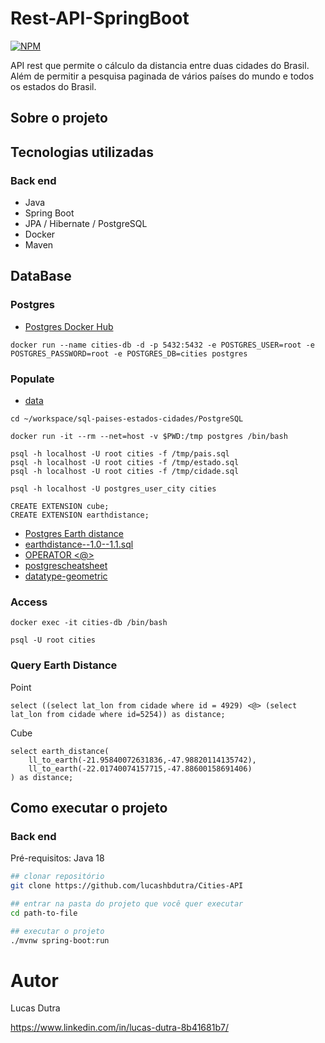 # Rest-API-SpringBoot
[![NPM](https://img.shields.io/npm/l/react)](https://github.com/lucashbdutra/Cities-API/blob/main/LICENSE) 

API rest que permite o cálculo da distancia entre duas cidades do Brasil. Além de permitir a pesquisa paginada de vários países do mundo e todos os estados do Brasil.

## Sobre o projeto


## Tecnologias utilizadas
### Back end

- Java
- Spring Boot
- JPA / Hibernate / PostgreSQL
- Docker
- Maven

## DataBase

### Postgres

* [Postgres Docker Hub](https://hub.docker.com/_/postgres)

```shell script
docker run --name cities-db -d -p 5432:5432 -e POSTGRES_USER=root -e POSTGRES_PASSWORD=root -e POSTGRES_DB=cities postgres
```

### Populate

* [data](https://github.com/chinnonsantos/sql-paises-estados-cidades/tree/master/PostgreSQL)

```shell script
cd ~/workspace/sql-paises-estados-cidades/PostgreSQL

docker run -it --rm --net=host -v $PWD:/tmp postgres /bin/bash

psql -h localhost -U root cities -f /tmp/pais.sql
psql -h localhost -U root cities -f /tmp/estado.sql
psql -h localhost -U root cities -f /tmp/cidade.sql

psql -h localhost -U postgres_user_city cities

CREATE EXTENSION cube; 
CREATE EXTENSION earthdistance;
```

* [Postgres Earth distance](https://www.postgresql.org/docs/current/earthdistance.html)
* [earthdistance--1.0--1.1.sql](https://github.com/postgres/postgres/blob/master/contrib/earthdistance/earthdistance--1.0--1.1.sql)
* [OPERATOR <@>](https://github.com/postgres/postgres/blob/master/contrib/earthdistance/earthdistance--1.1.sql)
* [postgrescheatsheet](https://postgrescheatsheet.com/#/tables)
* [datatype-geometric](https://www.postgresql.org/docs/current/datatype-geometric.html)

### Access

```shell script
docker exec -it cities-db /bin/bash

psql -U root cities
```

### Query Earth Distance

Point
```roomsql
select ((select lat_lon from cidade where id = 4929) <@> (select lat_lon from cidade where id=5254)) as distance;
```

Cube
```roomsql
select earth_distance(
    ll_to_earth(-21.95840072631836,-47.98820114135742), 
    ll_to_earth(-22.01740074157715,-47.88600158691406)
) as distance;
```

## Como executar o projeto

### Back end
Pré-requisitos: Java 18

```bash
## clonar repositório
git clone https://github.com/lucashbdutra/Cities-API

## entrar na pasta do projeto que você quer executar
cd path-to-file

## executar o projeto
./mvnw spring-boot:run
```

# Autor

Lucas Dutra

https://www.linkedin.com/in/lucas-dutra-8b41681b7/
